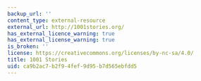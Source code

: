 ```yaml
---
backup_url: ''
content_type: external-resource
external_url: http://1001stories.org/
has_external_licence_warning: true
has_external_license_warning: true
is_broken: ''
license: https://creativecommons.org/licenses/by-nc-sa/4.0/
title: 1001 Stories
uid: ca9b2ac7-b2f9-4fef-9d95-b7d565ebfdd5
---
```

